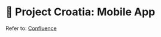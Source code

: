 # 🏦 Project Croatia: Mobile App

Refer to: [Confluence](https://collab.dtme.dev/display/PC/Mobile+App)
